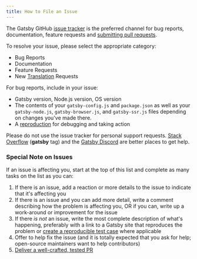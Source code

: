```yaml
---
title: How to File an Issue
---
```


The Gatsby GitHub [issue tracker](https://github.com/gatsbyjs/gatsby/issues) is the preferred channel for bug reports, documentation, feature requests and [submitting pull requests](/contributing/how-to-open-a-pull-request/).

To resolve your issue, please select the appropriate category:

- Bug Reports
- Documentation
- Feature Requests
- New [Translation](/contributing/translation#creating-a-new-translation) Requests

For bug reports, include in your issue:

- Gatsby version, Node.js version, OS version
- The contents of your `gatsby-config.js` and `package.json` as well as your
  `gatsby-node.js`, `gatsby-browser.js`, and `gatsby-ssr.js` files depending on
  changes you've made there.
- A [reproduction](/contributing/how-to-make-a-reproducible-test-case/) for debugging and taking action

Please do not use the issue tracker for personal support requests. [Stack Overflow](https://stackoverflow.com/questions/ask?tags=gatsby) (**gatsby** tag) and the [Gatsby Discord](https://gatsby.dev/discord) are better places to get help.

### Special Note on Issues

If an issue is affecting you, start at the top of this list and complete as many tasks on the list as you can:

1. If there is an issue, add a reaction or more details to the issue to indicate that it's affecting you
2. If there is an issue and you can add more detail, write a comment describing how the problem is affecting you, OR if you can, write up a work-around or improvement for the issue
3. If there _is not_ an issue, write the most complete description of what's happening, preferably with a link to a Gatsby site that reproduces the problem or [create a reproducible test case](/contributing/how-to-make-a-reproducible-test-case/) where applicable
4. Offer to help fix the issue (and it is totally expected that you ask for help; open-source maintainers want to help contributors)
5. [Deliver a well-crafted, tested PR](/contributing/how-to-open-a-pull-request/)
